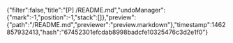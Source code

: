 {"filter":false,"title":"[P] /README.md","undoManager":{"mark":-1,"position":-1,"stack":[]},"preview":{"path":"/README.md","previewer":"preview.markdown"},"timestamp":1462857932413,"hash":"67452301efcdab8998badcfe10325476c3d2e1f0"}